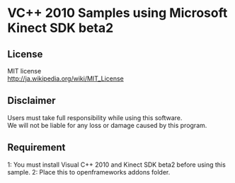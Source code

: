 # VC++ 2010 Samples using Microsoft Kinect SDK beta2

## License
MIT license  
http://ja.wikipedia.org/wiki/MIT_License

## Disclaimer
Users must take full responsibility while using this software.  
We will not be liable for any loss or damage caused by this program.

## Requirement
1: You must install Visual C++ 2010 and Kinect SDK beta2 before using this sample.
2: Place this to openframeworks addons folder.